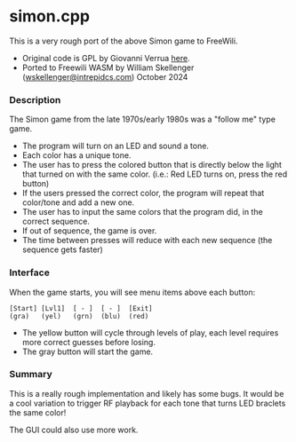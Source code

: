 # simon.cpp

This is a very rough port of the above Simon game to FreeWili.

* Original code is GPL by Giovanni Verrua [here](https://www.hackster.io/giobbino/simon-clone-with-arduino-nano-9edb51).
* Ported to Freewili WASM by William Skellenger (<wskellenger@intrepidcs.com>) October 2024

### Description
The Simon game from the late 1970s/early 1980s was a "follow me" type game.  

* The program will turn on an LED and sound a tone.
* Each color has a unique tone.
* The user has to press the colored button that is directly below the light that turned on with the same color.  (i.e.: Red LED turns on, press the red button)
* If the users pressed the correct color, the program will repeat that color/tone and add a new one.
* The user has to input the same colors that the program did, in the correct sequence.
* If out of sequence, the game is over.
* The time between presses will reduce with each new sequence (the sequence gets faster)

### Interface

When the game starts, you will see menu items above each button:


```
[Start] [Lvl1]  [ - ]  [ - ]  [Exit]
(gra)   (yel)   (grn)  (blu)  (red)
```

* The yellow button will cycle through levels of play, each level requires more correct guesses before losing.
* The gray button will start the game.

### Summary

This is a really rough implementation and likely has some bugs.  It would be a cool variation to trigger RF playback for each tone that turns LED braclets the same color!

The GUI could also use more work.
